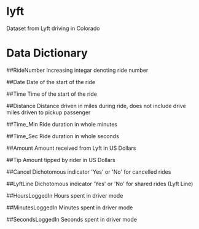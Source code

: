 # lyft
Dataset from Lyft driving in Colorado

# Data Dictionary 

##RideNumber 
Increasing integar denoting ride number

##Date 
Date of the start of the ride

##Time 
Time of the start of the ride

##Distance 
Distance driven in miles during ride, does not include drive miles driven to pickup passenger

##Time_Min 
Ride duration in whole minutes

##Time_Sec 
Ride duration in whole seconds

##Amount 
Amount received from Lyft in US Dollars

##Tip 
Amount tipped by rider in US Dollars

##Cancel 
Dichotomous indicator 'Yes' or 'No' for cancelled rides

##LyftLine 
Dichotomous indicator 'Yes' or 'No' for shared rides (Lyft Line)

##HoursLoggedIn 
Hours spent in driver mode

##MinutesLoggedIn 
Minutes spent in driver mode

##SecondsLoggedIn
Seconds spent in driver mode
